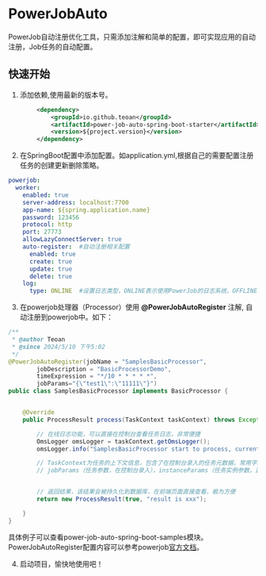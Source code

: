 # PowerJobAuto
PowerJob自动注册优化工具，只需添加注解和简单的配置，即可实现应用的自动注册，Job任务的自动配置。

## 快速开始
1. 添加依赖,使用最新的版本号。
```xml
        <dependency>
            <groupId>io.github.teoan</groupId>
            <artifactId>power-job-auto-spring-boot-starter</artifactId>
            <version>${project.version}</version>
        </dependency>
```

2. 在SpringBoot配置中添加配置。如application.yml,根据自己的需要配置注册任务的创建更新删除策略。
```yaml
powerjob:
  worker:
    enabled: true
    server-address: localhost:7700
    app-name: ${spring.application.name}
    password: 123456
    protocol: http
    port: 27773
    allowLazyConnectServer: true
    auto-register:  #自动注册相关配置
      enabled: true
      create: true
      update: true
      delete: true
    log:
      type: ONLINE  #设置日志类型，ONLINE表示使用PowerJob的日志系统，OFFLINE表示使用SpringBoot的日志系统
```
3. 在powerjob处理器（Processor）使用 **@PowerJobAutoRegister** 注解, 自动注册到powerjob中。如下：
```java
/**
 * @author Teoan
 * @since 2024/5/10 下午5:02
 */
@PowerJobAutoRegister(jobName = "SamplesBasicProcessor",
        jobDescription = "BasicProcessorDemo",
        timeExpression = "*/10 * * * * *",
        jobParams="{\"test1\":\"11111\"}")
public class SamplesBasicProcessor implements BasicProcessor {


    @Override
    public ProcessResult process(TaskContext taskContext) throws Exception {

        // 在线日志功能，可以直接在控制台查看任务日志，非常便捷
        OmsLogger omsLogger = taskContext.getOmsLogger();
        omsLogger.info("SamplesBasicProcessor start to process, current JobParams is {}.", taskContext.getJobParams());

        // TaskContext为任务的上下文信息，包含了在控制台录入的任务元数据，常用字段为
        // jobParams（任务参数，在控制台录入），instanceParams（任务实例参数，通过 OpenAPI 触发的任务实例才可能存在该参数）


        // 返回结果，该结果会被持久化到数据库，在前端页面直接查看，极为方便
        return new ProcessResult(true, "result is xxx");

    }
}
```
具体例子可以查看power-job-auto-spring-boot-samples模块。
PowerJobAutoRegister配置内容可以参考powerjob[官方文档](https://www.yuque.com/powerjob/guidence/ysug77#mNarp:~:text=%E4%B8%BB%E7%95%8C%E9%9D%A2-,%E6%96%B0%E5%A2%9E%E4%BB%BB%E5%8A%A1%E7%95%8C%E9%9D%A2%EF%BC%88%E6%95%99%E7%A8%8B%EF%BC%8C%E6%8E%A8%E8%8D%90%E4%BB%94%E7%BB%86%E9%98%85%E8%AF%BB%EF%BC%89,-%E5%A4%8D%E5%88%B6%E4%BB%BB%E5%8A%A1)。

4. 启动项目，愉快地使用吧！
